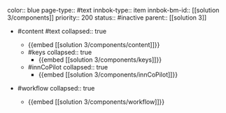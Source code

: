 color:: blue
page-type:: #text
innbok-type:: item
innbok-bm-id:: [[solution 3/components]]
priority:: 200
status:: #inactive
parent:: [[solution 3]]

- #content #text
  collapsed:: true
	- {{embed [[solution 3/components/content]]}}
  - #keys
    collapsed:: true
	  - {{embed [[solution 3/components/keys]]}}
  - #innCoPilot
    collapsed:: true
	  - {{embed [[solution 3/components/innCoPilot]]}}

- #workflow
  collapsed:: true
	- {{embed [[solution 3/components/workflow]]}}

